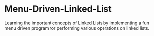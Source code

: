 # Menu-Driven-Linked-List
Learning the important concepts of Linked Lists by implementing a fun menu driven program for performing various operations on linked lists.

